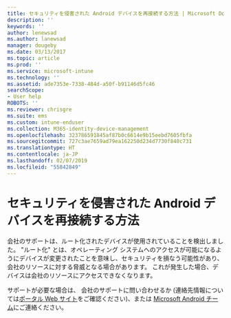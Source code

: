 ```yaml
---
title: セキュリティを侵害された Android デバイスを再接続する方法 | Microsoft Docs
description: ''
keywords: ''
author: lenewsad
ms.author: lanewsad
manager: dougeby
ms.date: 03/13/2017
ms.topic: article
ms.prod: ''
ms.service: microsoft-intune
ms.technology: ''
ms.assetid: ade7353e-7338-484d-a50f-b91146d5fc46
searchScope:
- User help
ROBOTS: ''
ms.reviewer: chrisgre
ms.suite: ems
ms.custom: intune-enduser
ms.collection: M365-identity-device-management
ms.openlocfilehash: 323786591845af87b0c6614e9b15eebd7605fbfa
ms.sourcegitcommit: 727c3ae7659ad79ea162250d234d7730f840c731
ms.translationtype: HT
ms.contentlocale: ja-JP
ms.lasthandoff: 02/07/2019
ms.locfileid: "55842849"
---
```

# <a name="how-to-reconnect-a-compromised-android-device"></a>セキュリティを侵害された Android デバイスを再接続する方法

会社のサポートは、ルート化されたデバイスが使用されていることを検出しました。 "ルート化" とは、オペレーティング システムへのアクセスが可能になるようにデバイスが変更されたことを意味し、セキュリティを損なう可能性があり、会社のリソースに対する脅威となる場合があります。 これが発生した場合、デバイスは会社のリソースにアクセスできなくなります。

サポートが必要な場合は、 会社のサポートに問い合わせるか (連絡先情報については[ポータル Web サイト](https://go.microsoft.com/fwlink/?linkid=2010980)をご確認ください)、または <a href="mailto:wintunedroidfbk@microsoft.com?subject=I'm having trouble with a rooted device&body=Describe the issue you're experiencing here.">Microsoft Android チーム</a>にご連絡ください。
